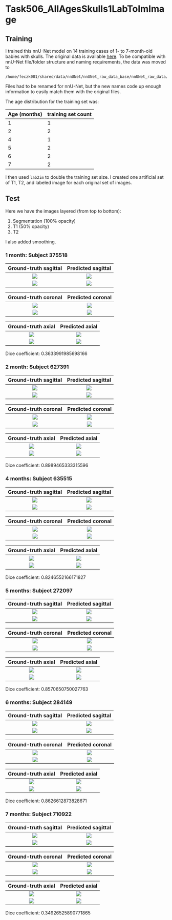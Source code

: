 # Task506_AllAgesSkulls1LabToImImage

## Training

I trained this nnU-Net model on 14 training cases of 1- to 7-month-old babies with skulls.
The original data is available 
[here](https://umn.app.box.com/folder/143693300383?s=npitfaxq4udspe1phscihl6gvb9uvihh).
To be compatible with nnU-Net file/folder structure and naming requirements, the data
was moved to

    /home/feczk001/shared/data/nnUNet/nnUNet_raw_data_base/nnUNet_raw_data/Task506_AllAgesSkulls1LabToImImage

Files had to be renamed for nnU-Net, but the new names code up enough information to easily match them with the original files.

The age distribution for the training set was:

| Age (months)      | training set count | 
| ----------- | ----------- |
| 1  | 1        |
| 2 | 2         |
| 4 | 1         |
| 5 | 2         |
| 6 | 2         |
| 7 | 2         |

I then used `lab2im` to double the training set size.  I created one artificial set of
T1, T2, and labeled image for each original set of images.

## Test

Here we have the images layered (from top to bottom):

1. Segmentation (100% opacity)
2. T1 (50% opacity)
3. T2

I also added smoothing.

### 1 month: Subject 375518

Ground-truth sagittal       |  Predicted sagittal
:-------------------------:|:-------------------------:
![](../img/Task506/1mo/sub-375518/sagittal/ground_truth.jpg)  |  ![](../img/Task506/1mo/sub-375518/sagittal/inferred.jpg)
![](../img/Task506/1mo/sub-375518/sagittal/ground_truth_outline.jpg)  |  ![](../img/Task506/1mo/sub-375518/sagittal/inferred_outline.jpg)

Ground-truth coronal       |  Predicted coronal
:-------------------------:|:-------------------------:
![](../img/Task506/1mo/sub-375518/coronal/ground_truth.jpg)  |  ![](../img/Task506/1mo/sub-375518/coronal/inferred.jpg)
![](../img/Task506/1mo/sub-375518/coronal/ground_truth_outline.jpg)  |  ![](../img/Task506/1mo/sub-375518/coronal/inferred_outline.jpg)

Ground-truth axial       |  Predicted axial
:-------------------------:|:-------------------------:
![](../img/Task506/1mo/sub-375518/axial/ground_truth.jpg)  |  ![](../img/Task506/1mo/sub-375518/axial/inferred.jpg)
![](../img/Task506/1mo/sub-375518/axial/ground_truth_outline.jpg)  |  ![](../img/Task506/1mo/sub-375518/axial/inferred_outline.jpg)

Dice coefficient: 0.3633991985698166

### 2 month: Subject 627391

Ground-truth sagittal       |  Predicted sagittal
:-------------------------:|:-------------------------:
![](../img/Task506/2mo/sub-627391/sagittal/ground_truth.jpg)  |  ![](../img/Task506/2mo/sub-627391/sagittal/inferred.jpg)
![](../img/Task506/2mo/sub-627391/sagittal/ground_truth_outline.jpg)  |  ![](../img/Task506/2mo/sub-627391/sagittal/inferred_outline.jpg)

Ground-truth coronal       |  Predicted coronal
:-------------------------:|:-------------------------:
![](../img/Task506/2mo/sub-627391/coronal/ground_truth.jpg)  |  ![](../img/Task506/2mo/sub-627391/coronal/inferred.jpg)
![](../img/Task506/2mo/sub-627391/coronal/ground_truth_outline.jpg)  |  ![](../img/Task506/2mo/sub-627391/coronal/inferred_outline.jpg)

Ground-truth axial       |  Predicted axial
:-------------------------:|:-------------------------:
![](../img/Task506/2mo/sub-627391/axial/ground_truth.jpg)  |  ![](../img/Task506/2mo/sub-627391/axial/inferred.jpg)
![](../img/Task506/2mo/sub-627391/axial/ground_truth_outline.jpg)  |  ![](../img/Task506/2mo/sub-627391/axial/inferred_outline.jpg)

Dice coefficient: 0.8989465333315596

### 4 months: Subject 635515

Ground-truth sagittal       |  Predicted sagittal
:-------------------------:|:-------------------------:
![](../img/Task506/4mo/sub-635515/sagittal/ground_truth.jpg)  |  ![](../img/Task506/4mo/sub-635515/sagittal/inferred.jpg)
![](../img/Task506/4mo/sub-635515/sagittal/ground_truth_outline.jpg)  |  ![](../img/Task506/4mo/sub-635515/sagittal/inferred_outline.jpg)

Ground-truth coronal       |  Predicted coronal
:-------------------------:|:-------------------------:
![](../img/Task506/4mo/sub-635515/coronal/ground_truth.jpg)  |  ![](../img/Task506/4mo/sub-635515/coronal/inferred.jpg)
![](../img/Task506/4mo/sub-635515/coronal/ground_truth_outline.jpg)  |  ![](../img/Task506/4mo/sub-635515/coronal/inferred_outline.jpg)

Ground-truth axial       |  Predicted axial
:-------------------------:|:-------------------------:
![](../img/Task506/4mo/sub-635515/axial/ground_truth.jpg)  |  ![](../img/Task506/4mo/sub-635515/axial/inferred.jpg)
![](../img/Task506/4mo/sub-635515/axial/ground_truth_outline.jpg)  |  ![](../img/Task506/4mo/sub-635515/axial/inferred_outline.jpg)

Dice coefficient: 0.8246552166171827

### 5 months: Subject 272097

Ground-truth sagittal       |  Predicted sagittal
:-------------------------:|:-------------------------:
![](../img/Task506/5mo/sub-272097/sagittal/ground_truth.jpg)  |  ![](../img/Task506/5mo/sub-272097/sagittal/inferred.jpg)
![](../img/Task506/5mo/sub-272097/sagittal/ground_truth_outline.jpg)  |  ![](../img/Task506/5mo/sub-272097/sagittal/inferred_outline.jpg)

Ground-truth coronal       |  Predicted coronal
:-------------------------:|:-------------------------:
![](../img/Task506/5mo/sub-272097/coronal/ground_truth.jpg)  |  ![](../img/Task506/5mo/sub-272097/coronal/inferred.jpg)
![](../img/Task506/5mo/sub-272097/coronal/ground_truth_outline.jpg)  |  ![](../img/Task506/5mo/sub-272097/coronal/inferred_outline.jpg)

Ground-truth axial       |  Predicted axial
:-------------------------:|:-------------------------:
![](../img/Task506/5mo/sub-272097/axial/ground_truth.jpg)  |  ![](../img/Task506/5mo/sub-272097/axial/inferred.jpg)
![](../img/Task506/5mo/sub-272097/axial/ground_truth_outline.jpg)  |  ![](../img/Task506/5mo/sub-272097/axial/inferred_outline.jpg)

Dice coefficient: 0.8570650750027763

### 6 months: Subject 284149

Ground-truth sagittal       |  Predicted sagittal
:-------------------------:|:-------------------------:
![](../img/Task506/6mo/sub-284149/sagittal/ground_truth.jpg)  |  ![](../img/Task506/6mo/sub-284149/sagittal/inferred.jpg)
![](../img/Task506/6mo/sub-284149/sagittal/ground_truth_outline.jpg)  |  ![](../img/Task506/6mo/sub-284149/sagittal/inferred_outline.jpg)

Ground-truth coronal       |  Predicted coronal
:-------------------------:|:-------------------------:
![](../img/Task506/6mo/sub-284149/coronal/ground_truth.jpg)  |  ![](../img/Task506/6mo/sub-284149/coronal/inferred.jpg)
![](../img/Task506/6mo/sub-284149/coronal/ground_truth_outline.jpg)  |  ![](../img/Task506/6mo/sub-284149/coronal/inferred_outline.jpg)

Ground-truth axial       |  Predicted axial
:-------------------------:|:-------------------------:
![](../img/Task506/6mo/sub-284149/axial/ground_truth.jpg)  |  ![](../img/Task506/6mo/sub-284149/axial/inferred.jpg)
![](../img/Task506/6mo/sub-284149/axial/ground_truth_outline.jpg)  |  ![](../img/Task506/6mo/sub-284149/axial/inferred_outline.jpg)

Dice coefficient: 0.8626612873828671

### 7 months: Subject 710922

Ground-truth sagittal       |  Predicted sagittal
:-------------------------:|:-------------------------:
![](../img/Task506/7mo/sub-710922/sagittal/ground_truth.jpg)  |  ![](../img/Task506/7mo/sub-710922/sagittal/inferred.jpg)
![](../img/Task506/7mo/sub-710922/sagittal/ground_truth_outline.jpg)  |  ![](../img/Task506/7mo/sub-710922/sagittal/inferred_outline.jpg)

Ground-truth coronal       |  Predicted coronal
:-------------------------:|:-------------------------:
![](../img/Task506/7mo/sub-710922/coronal/ground_truth.jpg)  |  ![](../img/Task506/7mo/sub-710922/coronal/inferred.jpg)
![](../img/Task506/7mo/sub-710922/coronal/ground_truth_outline.jpg)  |  ![](../img/Task506/7mo/sub-710922/coronal/inferred_outline.jpg)

Ground-truth axial       |  Predicted axial
:-------------------------:|:-------------------------:
![](../img/Task506/7mo/sub-710922/axial/ground_truth.jpg)  |  ![](../img/Task506/7mo/sub-710922/axial/inferred.jpg)
![](../img/Task506/7mo/sub-710922/axial/ground_truth_outline.jpg)  |  ![](../img/Task506/7mo/sub-710922/axial/inferred_outline.jpg)

Dice coefficient: 0.34926525890771865
